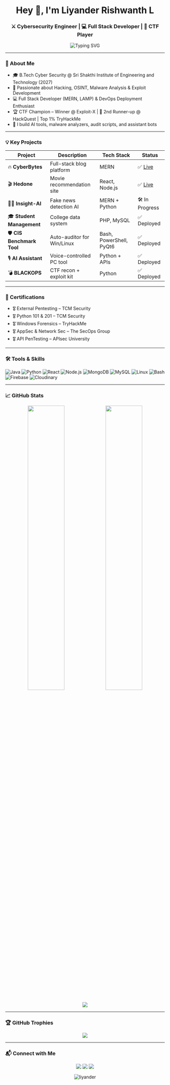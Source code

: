 <h1 align="center">Hey 👋, I'm Liyander Rishwanth L</h1>
<h3 align="center">⚔️ Cybersecurity Engineer | 💻 Full Stack Developer | 🧠 CTF Player</h3>

<p align="center">
  <img src="https://readme-typing-svg.demolab.com?font=Fira+Code&weight=600&size=22&pause=1000&color=7DF7FF&center=true&width=440&lines=Cybersecurity+Enthusiast+%F0%9F%94%AE;Full+Stack+Dev+%F0%9F%92%BB;CTF+Player+%F0%9F%A4%93;Always+learning+%F0%9F%92%A1" alt="Typing SVG" />
</p>

---

### 🧠 About Me

- 🎓 B.Tech Cyber Security @ Sri Shakthi Institute of Engineering and Technology (2027)
- 🔐 Passionate about Hacking, OSINT, Malware Analysis & Exploit Development
- 💻 Full Stack Developer (MERN, LAMP) & DevOps Deployment Enthusiast
- 🏆 CTF Champion – Winner @ Exploit-X | 🥉 2nd Runner-up @ HackQuest | Top 1% TryHackMe
- 🚀 I build AI tools, malware analyzers, audit scripts, and assistant bots

---

### 💡 Key Projects

| Project | Description | Tech Stack | Status |
|--------|-------------|------------|--------|
| 🔥 **CyberBytes** | Full-stack blog platform | MERN | ✅ [Live](https://cyberbytes-c4wu.vercel.app) |
| 🎬 **Hedone** | Movie recommendation site | React, Node.js | ✅ [Live](http://hedone-d5f2f.web.app) |
| 🕵️‍♂️ **Insight-AI** | Fake news detection AI | MERN + Python | 🛠️ In Progress |
| 🎓 **Student Management** | College data system | PHP, MySQL | ✅ Deployed |
| 🛡️ **CIS Benchmark Tool** | Auto-auditor for Win/Linux | Bash, PowerShell, PyQt6 | ✅ Deployed |
| 🎙️ **AI Assistant** | Voice-controlled PC tool | Python + APIs | ✅ Deployed |
| 💣 **BLACKOPS** | CTF recon + exploit kit | Python | ✅ Deployed |

---

### 📜 Certifications

- 🎖️ External Pentesting – TCM Security  
- 🎖️ Python 101 & 201 – TCM Security  
- 🎖️ Windows Forensics – TryHackMe  
- 🎖️ AppSec & Network Sec – The SecOps Group  
- 🎖️ API PenTesting – APIsec University  

---

### 🛠️ Tools & Skills

![Java](https://img.shields.io/badge/Java-%23ED8B00.svg?style=flat&logo=java&logoColor=white)
![Python](https://img.shields.io/badge/Python-%2314354C.svg?style=flat&logo=python&logoColor=white)
![React](https://img.shields.io/badge/React-%2320232a.svg?style=flat&logo=react)
![Node.js](https://img.shields.io/badge/Node.js-339933?style=flat&logo=nodedotjs&logoColor=white)
![MongoDB](https://img.shields.io/badge/MongoDB-%2347A248.svg?style=flat&logo=mongodb&logoColor=white)
![MySQL](https://img.shields.io/badge/MySQL-%2300f.svg?style=flat&logo=mysql&logoColor=white)
![Linux](https://img.shields.io/badge/Linux-FCC624?style=flat&logo=linux&logoColor=black)
![Bash](https://img.shields.io/badge/Bash-121011?style=flat&logo=gnu-bash)
![Firebase](https://img.shields.io/badge/Firebase-FFCA28?style=flat&logo=firebase&logoColor=black)
![Cloudinary](https://img.shields.io/badge/Cloudinary-3448C5?style=flat&logo=cloudinary&logoColor=white)

---

### 📈 GitHub Stats

<p align="center">
  <img width="48%" src="https://github-readme-stats.vercel.app/api?username=liyander&show_icons=true&theme=react&count_private=true&hide_border=true" />
  <img width="48%" src="https://github-readme-streak-stats.herokuapp.com/?user=liyander&theme=react&hide_border=true" />
</p>

<p align="center">
  <img src="https://github-readme-activity-graph.vercel.app/graph?username=liyander&theme=react-dark" />
</p>

---

### 🏆 GitHub Trophies

<p align="center">
  <img src="https://github-profile-trophy.vercel.app/?username=liyander&theme=tokyonight&no-frame=true&row=1" />
</p>

---

### 📬 Connect with Me

<p align="center">
  <a href="https://linkedin.com/in/liyander-rishwanth"><img src="https://img.shields.io/badge/-LinkedIn-blue?style=flat&logo=Linkedin&logoColor=white" /></a>
  <a href="mailto:liyanderrishwanth18@gmail.com"><img src="https://img.shields.io/badge/-Gmail-red?style=flat&logo=Gmail&logoColor=white" /></a>
  <a href="https://cyberghost-portfolio.web.app"><img src="https://img.shields.io/badge/-Portfolio-black?style=flat&logo=Firefox&logoColor=white" /></a>
</p>

<p align="center">
  <img src="https://komarev.com/ghpvc/?username=liyander&label=Profile%20views&color=0e75b6&style=flat" alt="liyander" />
</p>
